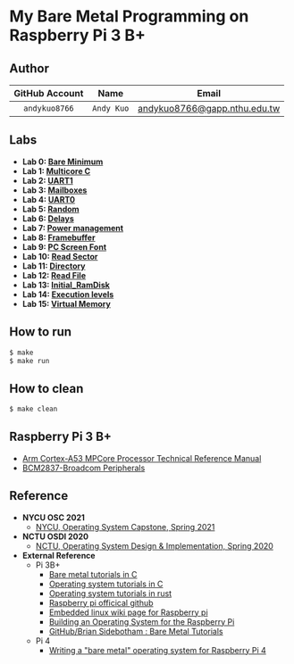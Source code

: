 # My Bare Metal Programming on Raspberry Pi 3 B+

## Author
| GitHub Account | Name | Email |
:---:| :---: | :---:
| `andykuo8766` | `Andy Kuo` | andykuo8766@gapp.nthu.edu.tw |

## Labs

* **Lab 0: [Bare Minimum](https://github.com/andykuo8766/Mini-PiOS/tree/main/Lab00_Bare_Minimum)**
* **Lab 1: [Multicore C](https://github.com/andykuo8766/Mini-PiOS/tree/main/Lab01_Multicore_C)**
* **Lab 2: [UART1](https://github.com/andykuo8766/Mini-PiOS/tree/main/Lab02_UART1)**
* **Lab 3: [Mailboxes](https://github.com/andykuo8766/Mini-PiOS/tree/main/Lab03_Mailboxes)**
* **Lab 4: [UART0](https://github.com/andykuo8766/Mini-PiOS/tree/main/Lab04_UART0)**
* **Lab 5: [Random](https://github.com/andykuo8766/Mini-PiOS/tree/main/Lab05_Random)** 
* **Lab 6: [Delays](https://github.com/andykuo8766/Mini-PiOS/tree/main/Lab06_Delays)** 
* **Lab 7: [Power management](https://github.com/andykuo8766/Mini-PiOS/tree/main/Lab07_Power_Management)** 
* **Lab 8: [Framebuffer](https://github.com/andykuo8766/Mini-PiOS/tree/main/Lab08_Framebuffer)** 
* **Lab 9: [PC Screen Font](https://github.com/andykuo8766/Mini-PiOS/tree/main/Lab09_PC_Screen_Font)** 
* **Lab 10: [Read Sector](https://github.com/andykuo8766/Mini-PiOS/tree/main/Lab10_Read_Sector)** 
* **Lab 11: [Directory](https://github.com/andykuo8766/Mini-PiOS/tree/main/Lab11_Directory)** 
* **Lab 12: [Read File](https://github.com/andykuo8766/Mini-PiOS/tree/main/Lab12_Read_File)** 
* **Lab 13: [Initial_RamDisk](https://github.com/andykuo8766/Mini-PiOS/tree/main/Lab13_Initial_RamDisk)** 
* **Lab 14:  [Execution levels](https://github.com/andykuo8766/Mini-PiOS/tree/main/Lab14_Execution_Levels)** 
* **Lab 15:  [Virtual Memory](https://github.com/andykuo8766/Mini-PiOS/tree/main/Lab15_Virtual_Memory)** 

## How to run
```sh
$ make
$ make run
```

## How to clean
```sh
$ make clean
```

## Raspberry Pi 3 B+
* [Arm Cortex-A53 MPCore Processor Technical Reference Manual](https://documentation-service.arm.com/static/6040c321ee937942ba301626?token=)
* [BCM2837-Broadcom Peripherals](https://cs140e.sergio.bz/docs/BCM2837-ARM-Peripherals.pdf)

## Reference

* **NYCU OSC 2021**
	* [NYCU, Operating System Capstone, Spring 2021](https://grasslab.github.io/NYCU_Operating_System_Capstone/)
* **NCTU OSDI 2020**
	* [NCTU, Operating System Design & Implementation, Spring 2020](https://grasslab.github.io/osdi/en/index.html)
* **External Reference**	
	* Pi 3B+
		* [Bare metal tutorials in C](https://github.com/bztsrc/raspi3-tutorial)
		* [Operating system tutorials in C](https://github.com/s-matyukevich/raspberry-pi-os)
		* [Operating system tutorials in rust](https://github.com/rust-embedded/rust-raspi3-OS-tutorials)
		* [Raspberry pi officical github](https://github.com/raspberrypi/)
		* [Embedded linux wiki page for Raspberry pi](https://elinux.org/RPi_Hub)
		* [Building an Operating System for the Raspberry Pi](https://jsandler18.github.io/)
		* [GitHub/Brian Sidebotham : Bare Metal Tutorials](https://www.valvers.com/)
	* Pi 4	
		* [Writing a "bare metal" operating system for Raspberry Pi 4](https://github.com/isometimes/rpi4-osdev)

